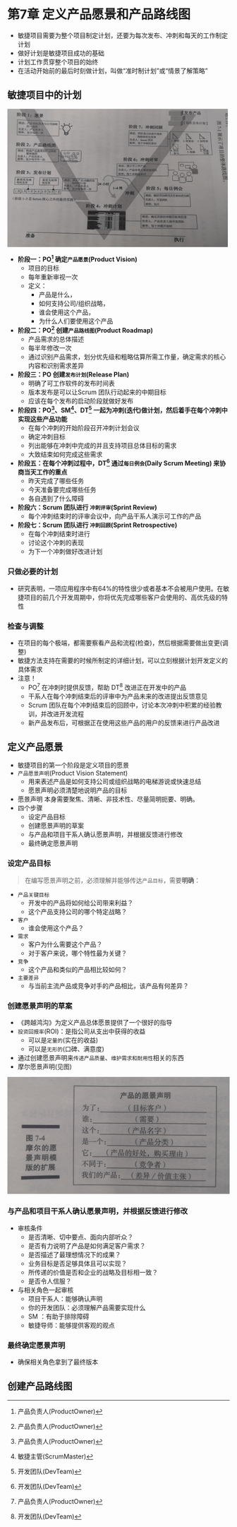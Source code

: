 # 第7章 定义产品愿景和产品路线图

* 敏捷项目需要为整个项目制定计划，还要为每次发布、冲刺和每天的工作制定计划
* 做好计划是敏捷项目成功的基础
* 计划工作贯穿整个项目的始终
* 在活动开始前的最后时刻做计划，叫做“准时制计划”或“情景了解策略”

## 敏捷项目中的计划
<img src="/ACP/敏捷项目管理/img/用价值路线图来做敏捷计划.png" alt="用价值路线图来做敏捷计划.png" width="500" height="313" />

* **阶段一：PO[^1] 确定`产品愿景`(Product Vision)**
  * 项目的目标
  * 每年重新审视一次
  * 定义：
    * 产品是什么，
    * 如何支持公司/组织战略，
    * 谁会使用这个产品，
    * 为什么人们要使用这个产品
* **阶段二：PO[^1] 创建`产品路线图`(Product Roadmap)**
  * 产品需求的总体描述
  * 每半年修改一次
  * 通过识别产品需求，划分优先级和粗略估算所需工作量，确定需求的核心内容和识别需求差异
* **阶段三：PO 创建`发布计划`(Release Plan)**
  * 明确了可工作软件的发布时间表
  * 版本发布是可以让Scrum 团队行动起来的中期目标
  * 应该在每个发布的启动阶段就做好发布
* **阶段四：PO[^1]、SM[^2]、DT[^3] 一起为冲刺(迭代)做计划，然后着手在每个冲刺中实现这些产品功能**
  * 在每个冲刺的开始阶段召开冲刺计划会议
  * 确定冲刺目标
  * 列出能够在冲刺中完成的并且支持项目总体目标的需求
  * 大致结束如何完成这些需求
* **阶段五：在每个冲刺过程中，DT[^3] 通过`每日例会`(Daily Scrum Meeting) 来协商当天工作的重点**
  * 昨天完成了哪些任务
  * 今天准备要完成哪些任务
  * 各自遇到了什么障碍
* **阶段六：Scrum 团队进行 `冲刺评审`(Sprint Review)**
  * 每个冲刺结束时的评审会议中，向产品干系人演示可工作的产品
* **阶段七：Scrum 团队进行 `冲刺回顾`(Sprint Retrospective)**
  * 在每个冲刺结束时进行
  * 讨论这个冲刺的表现
  * 为下一个冲刺做好改进计划

### 只做必要的计划
* 研究表明，一项应用程序中有64%的特性很少或者基本不会被用户使用。在敏捷项目的前几个开发周期中，你将优先完成哪些客户会使用的、高优先级的特性

### 检查与调整
* 在项目的每个极端，都需要察看产品和流程(检查)，然后根据需要做出变更(调整)
* 敏捷方法支持在需要的时候所制定的详细计划，可以立刻根据计划开发定义的具体需求
* 注意！
  * PO[^1] 在冲刺时提供反馈，帮助 DT[^3] 改进正在开发中的产品
  * 干系人在每个冲刺结束后的评审中为产品未来的改进提出反馈意见
  * Scrum 团队在每个冲刺结束后的回顾中，讨论本次冲刺中积累的经验教训，并改进开发流程
  * 新产品发布后，可根据正在使用这些产品的用户的反馈来进行产品改进

## 定义产品愿景
* 敏捷项目的第一个阶段是定义项目的愿景
* `产品愿景声明`(Product Vision Statement)
  * 用来表述产品是如何支持公司或组织战略的电梯游说或快速总结
  * 愿景声明必须清楚地说明产品的目标
* 愿景声明 本身需要聚焦、清晰、非技术性、尽量简明扼要、明确。
* 四个步骤
  * 设定产品目标
  * 创建愿景声明的草案
  * 与产品和项目干系人确认愿景声明，并根据反馈进行修改
  * 最终确定愿景声明

### 设定产品目标
> 在编写愿景声明之前，必须理解并能够传达`产品目标`，需要**明确**：

* `产品关键目标`
  * 开发中的产品将如何给公司带来利益？
  * 这个产品支持公司的哪个特定战略？
* `客户`
  * 谁会使用这个产品？
* `需求`
  * 客户为什么需要这个产品？
  * 对于客户来说，哪个特性最为关键？
* `竞争`
  * 这个产品和类似的产品相比较如何？
* `主要差异`
  * 与当前主流产品或竞争对手的产品相比，该产品有何差异？

### 创建愿景声明的草案
* 《跨越鸿沟》为定义产品总体愿景提供了一个很好的指导
* `投资回报率`(ROI)：是指公司从支出中获得的收益
  * 可以是`定量的`(实在的收益)
  * 可以是`无形的`(口碑、满意度)
* 通过创建愿景声明来`传递产品质量`、`维护需求和耐用性`相关的东西
* 摩尔愿景声明(见图)

![](img/摩尔的愿景声明模板.png)

### 与产品和项目干系人确认愿景声明，并根据反馈进行修改
* 审核条件
  * 是否清晰、切中要点、面向内部听众？
  * 是否有力说明了产品是如何满足客户需求？
  * 是否描述了最理想情况下的成果？
  * 业务目标是否足够具体且可以实现？
  * 所传递的价值是否和企业的战略及目标相一致？
  * 是否令人信服？
* 与相关角色一起审核
  * 项目干系人：能够确认声明
  * 你的开发团队：必须理解产品需要实现什么
  * SM ：有助于排除障碍
  * 敏捷导师：能够提供客观的观点

### 最终确定愿景声明
* 确保相关角色拿到了最终版本

## 创建产品路线图






[^1]:产品负责人(ProductOwner)
[^2]:敏捷主管(ScrumMaster)
[^3]:开发团队(DevTeam)